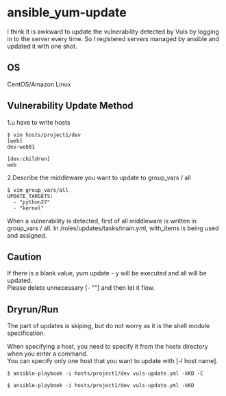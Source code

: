 # ansible_yum-update

I think it is awkward to update the vulnerability detected by Vuls by logging in to the server every time. So I registered servers managed by ansible and updated it with one shot.


## OS

CentOS/Amazon Linux   

## Vulnerability Update Method

1.u have to write hosts 

```
$ vim hosts/project1/dev
[web]
dev-web01

[dev:children]
web

```

2.Describe the middleware you want to update to group_vars / all   

```
$ vim group_vars/all
UPDATE_TARGETS:
  - "python27"
  - "kernel"

```


When a vulnerability is detected, first of all middleware is written in group_vars / all. In /roles/updates/tasks/main.yml, with_items is being used and assigned.

## Caution
If there is a blank value, yum update - y will be executed and all will be updated.  
Please delete unnecessary [- ""] and then let it flow.  

## Dryrun/Run

The part of updates is skiping, but do not worry as it is the shell module specification.  

When specifying a host, you need to specify it from the hosts directory when you enter a command.  
You can specify only one host that you want to update with [-l host name].  

```
$ ansible-playbook -i hosts/project1/dev vuls-update.yml -kKD -C
```
```
$ ansible-playbook -i hosts/project1/dev vuls-update.yml -kKD 
```
